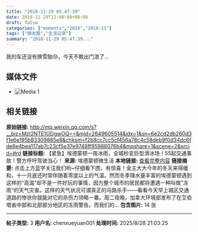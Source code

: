 ```yaml
---
title: "2018-11-29 05:47:39"
date: 2018-11-29T12:00:00+08:00
draft: false
categories: ["moments","2018","2018-11"]
tags: ["朋友圈","生活记录"]
summary: "2018-11-29 05:47:39..."
---
```


我的车还没有换雪胎😢，今天不敢出门浪了…

## 媒体文件

- ![Media 1](/Moments/photos/2018-11-29/201811290547390.jpg)

## 相关链接

**原始链接:** http://mp.weixin.qq.com/s?__biz=MzI2NTE1ODgwOQ==&mid=2649605514&idx=1&sn=6e2cd2db260d3f1e6e195b83309885e8&chksm=f2b8cc7cc5cf456a78c4c58deb9f0d34dc6fde6e4bea117ab7c23cf5e37e9748ff95988076b4&mpshare=1&scene=2&srcid=#rd
**链接标题:** 【紧急】埃德蒙顿一夜冰雨，全城秒变巨型滑冰场！55起交通事故！警方呼吁驾驶当心！
**来源:** 埃德蒙顿微生活
**本地链接:** [查看完整内容](/link_content/2018/11/2018-11-29-2/link_content/)
**链接摘要:** 点击上方蓝字关注我们哟~仔细看下图，有惊喜！金主大大今年的冬天来得缓和，十一月底还时常伴随着零度以上的气温。然而冬季降水量丰富的埃德蒙顿遇到这样的“高温”却不是一件好玩的事情，因为整个城市的居民都将遭遇一种叫做”冻雨“的天气灾害。这样的天气状况可谓真正的马路杀手——看看今天早上城区交通道路的惨状你就能对它的杀伤力领略一番。周二夜晚，加拿大环境部发布了在艾伯塔省中部和北部部分地区的冻雨警告。而我们的...
**包含图片:** 14 张

---

**帖子类型:** 3
**用户名:** chenxueyuan001
**处理时间:** 2025/8/28 21:03:25